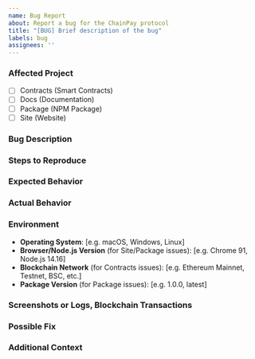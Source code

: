 ```yaml
---
name: Bug Report
about: Report a bug for the ChainPay protocol
title: "[BUG] Brief description of the bug"
labels: bug
assignees: ''
---
```


<!-- Please use this template to report a bug for the ChainPay protocol. -->

### Affected Project
<!-- Check the appropriate box for the project the bug is related to. You can check multiple if applicable. -->
- [ ] Contracts (Smart Contracts)
- [ ] Docs (Documentation)
- [ ] Package (NPM Package)
- [ ] Site (Website)

### Bug Description
<!-- A clear and concise description of what the bug is. -->

### Steps to Reproduce
<!-- Please provide a step-by-step guide on how to reproduce the issue. E.g., 
1. Go to '...'
2. Click on '...'
3. Scroll down to '...'
4. See error
-->

### Expected Behavior
<!-- What was the expected behavior? -->

### Actual Behavior
<!-- What actually happened? Include any error messages or logs if available. -->

### Environment
<!-- Provide details about the environment where the issue occurred, as applicable. -->
- **Operating System**: [e.g. macOS, Windows, Linux]
- **Browser/Node.js Version** (for Site/Package issues): [e.g. Chrome 91, Node.js 14.16]
- **Blockchain Network** (for Contracts issues): [e.g. Ethereum Mainnet, Testnet, BSC, etc.]
- **Package Version** (for Package issues): [e.g. 1.0.0, latest]

### Screenshots or Logs, Blockchain Transactions
<!-- If applicable, add screenshots, logs or blockchain transactions to help explain your problem. For logs, paste in a code block if possible. -->

### Possible Fix
<!-- If you have an idea of a fix or workaround, please describe it here. -->

### Additional Context
<!-- Add any other relevant information about the problem here. This could include links to related issues, discussions, or external documentation. -->
